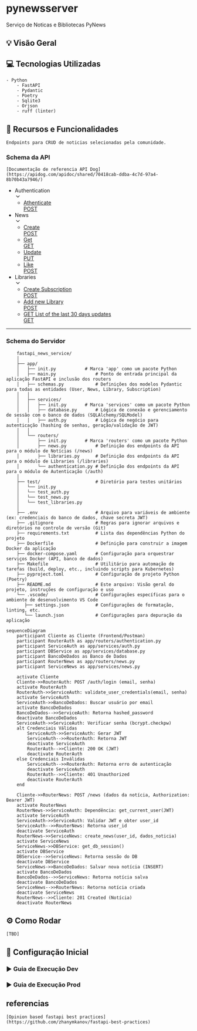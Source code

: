 # pynewsserver
Serviço de Noticas e Bibliotecas PyNews

## 💡 Visão Geral

## 💻 Tecnologias Utilizadas
    - Python 
        - FastAPI 
        - Pydantic
        - Poetry
        - Sqlite3
        - Orjson
        - ruff (linter)

## 🚀 Recursos e Funcionalidades
    Endpoints para CRUD de noticias selecionadas pela comunidade. 

### Schema da API
    [Documentação de referencia API Dog](https://apidog.com/apidoc/shared/70418cab-ddba-4c7d-97a4-8b70b43a7946/)
<div class="px-2 pb-2 pt-5 os:px-5 os:pb-10 _tree-scroll-container relative h-full w-full overflow-y-auto"><ul class="w-full"><li><div to="" class="_sidebar-tree-node_13jsg_1 cursor-pointer select-none font-600 text-color" title="Authentication"><span class="break-word">Authentication</span><div class="flex-1"></div><div class="flex h-[22px] w-[22px] items-center justify-center"><span role="img" class="appicon app_icon text-disabled" style="font-size:16px"><svg viewBox="0 0 1024 1024" width="1em" height="1em" fill="currentColor" aria-hidden="true" focusable="false" role="img"><path d="M225.834667 353.834667a42.666667 42.666667 0 0 1 60.330666 0L512 579.669333l225.834667-225.834666a42.666667 42.666667 0 1 1 60.330666 60.330666l-256 256a42.666667 42.666667 0 0 1-60.330666 0l-256-256a42.666667 42.666667 0 0 1 0-60.330666z"></path></svg></span></div></div><ul class="ml-3 border-l border-color-split pl-2"><li><a class="_sidebar-tree-node_13jsg_1 _sidebar-tree-node--selected_13jsg_24 font-600 sidebar-tree-node-apiDetail-15916580" title="Athenticate" data-discover="true" href="https://apidog.com/apidoc/shared/70418cab-ddba-4c7d-97a4-8b70b43a7946/athenticate-15916580e0"><span class="break-word">Athenticate</span><span class="ui-badge ui-badge-status ui-badge-not-a-wrapper ml-1 opacity-40"><span class="ui-badge-status-dot ui-badge-status-blue"></span></span><div class="flex-1"></div><span class="inline-flex items-center h-[14px] rounded-full px-1 py-0.5 text-xs font-700 leading-[10px] bg-orange-6 text-white ml-2 mt-1 max-w-[70px]"><span class="truncate">POST</span></span></a></li></ul></li><li><div to="" class="_sidebar-tree-node_13jsg_1 cursor-pointer select-none text-color" title="News"><span class="break-word">News</span><div class="flex-1"></div><div class="flex h-[22px] w-[22px] items-center justify-center"><span role="img" class="appicon app_icon text-disabled" style="font-size:16px"><svg viewBox="0 0 1024 1024" width="1em" height="1em" fill="currentColor" aria-hidden="true" focusable="false" role="img"><path d="M225.834667 353.834667a42.666667 42.666667 0 0 1 60.330666 0L512 579.669333l225.834667-225.834666a42.666667 42.666667 0 1 1 60.330666 60.330666l-256 256a42.666667 42.666667 0 0 1-60.330666 0l-256-256a42.666667 42.666667 0 0 1 0-60.330666z"></path></svg></span></div></div><ul class="ml-3 border-l border-color-split pl-2"><li><a class="_sidebar-tree-node_13jsg_1" title="Create" data-discover="true" href="https://apidog.com/apidoc/shared/70418cab-ddba-4c7d-97a4-8b70b43a7946/create-15876459e0"><span class="break-word">Create</span><span class="ui-badge ui-badge-status ui-badge-not-a-wrapper ml-1 opacity-40"><span class="ui-badge-status-dot ui-badge-status-blue"></span></span><div class="flex-1"></div><span class="inline-flex items-center h-[14px] rounded-full px-1 py-0.5 text-xs font-700 leading-[10px] bg-orange-1 text-orange-6 ml-2 mt-1 max-w-[70px]"><span class="truncate">POST</span></span></a></li><li><a class="_sidebar-tree-node_13jsg_1" title="Get" data-discover="true" href="https://apidog.com/apidoc/shared/70418cab-ddba-4c7d-97a4-8b70b43a7946/get-15876866e0"><span class="break-word">Get</span><span class="ui-badge ui-badge-status ui-badge-not-a-wrapper ml-1 opacity-40"><span class="ui-badge-status-dot ui-badge-status-blue"></span></span><div class="flex-1"></div><span class="inline-flex items-center h-[14px] rounded-full px-1 py-0.5 text-xs font-700 leading-[10px] bg-green-1 text-green-6 ml-2 mt-1 max-w-[70px]"><span class="truncate">GET</span></span></a></li><li><a class="_sidebar-tree-node_13jsg_1" title="Update" data-discover="true" href="https://apidog.comhttps://apidog.com/apidoc/shared/70418cab-ddba-4c7d-97a4-8b70b43a7946/update-15878592e0"><span class="break-word">Update</span><span class="ui-badge ui-badge-status ui-badge-not-a-wrapper ml-1 opacity-40"><span class="ui-badge-status-dot ui-badge-status-blue"></span></span><div class="flex-1"></div><span class="inline-flex items-center h-[14px] rounded-full px-1 py-0.5 text-xs font-700 leading-[10px] bg-blue-1 text-blue-6 ml-2 mt-1 max-w-[70px]"><span class="truncate">PUT</span></span></a></li><li><a class="_sidebar-tree-node_13jsg_1" title="Like" data-discover="true" href="https://apidog.comhttps://apidog.com/apidoc/shared/70418cab-ddba-4c7d-97a4-8b70b43a7946/like-15961454e0"><span class="break-word">Like</span><span class="ui-badge ui-badge-status ui-badge-not-a-wrapper ml-1 opacity-40"><span class="ui-badge-status-dot ui-badge-status-blue"></span></span><div class="flex-1"></div><span class="inline-flex items-center h-[14px] rounded-full px-1 py-0.5 text-xs font-700 leading-[10px] bg-orange-1 text-orange-6 ml-2 mt-1 max-w-[70px]"><span class="truncate">POST</span></span></a></li></ul></li><li><div to="" class="_sidebar-tree-node_13jsg_1 cursor-pointer select-none text-color" title="Libraries"><span class="break-word">Libraries</span><div class="flex-1"></div><div class="flex h-[22px] w-[22px] items-center justify-center"><span role="img" class="appicon app_icon text-disabled" style="font-size:16px"><svg viewBox="0 0 1024 1024" width="1em" height="1em" fill="currentColor" aria-hidden="true" focusable="false" role="img"><path d="M225.834667 353.834667a42.666667 42.666667 0 0 1 60.330666 0L512 579.669333l225.834667-225.834666a42.666667 42.666667 0 1 1 60.330666 60.330666l-256 256a42.666667 42.666667 0 0 1-60.330666 0l-256-256a42.666667 42.666667 0 0 1 0-60.330666z"></path></svg></span></div></div><ul class="ml-3 border-l border-color-split pl-2"><li><a class="_sidebar-tree-node_13jsg_1" title="Create Subscription" data-discover="true" href="https://apidog.com/apidoc/shared/70418cab-ddba-4c7d-97a4-8b70b43a7946/create-subscription-16489942e0"><span class="break-word">Create Subscription</span><span class="ui-badge ui-badge-status ui-badge-not-a-wrapper ml-1 opacity-40"><span class="ui-badge-status-dot ui-badge-status-blue"></span></span><div class="flex-1"></div><span class="inline-flex items-center h-[14px] rounded-full px-1 py-0.5 text-xs font-700 leading-[10px] bg-orange-1 text-orange-6 ml-2 mt-1 max-w-[70px]"><span class="truncate">POST</span></span></a></li><li><a class="_sidebar-tree-node_13jsg_1" title="Add new Library" data-discover="true" href="/apidoc/shared/70418cab-ddba-4c7d-97a4-8b70b43a7946/add-new-library-16489959e0"><span class="break-word">Add new Library</span><span class="ui-badge ui-badge-status ui-badge-not-a-wrapper ml-1 opacity-40"><span class="ui-badge-status-dot ui-badge-status-blue"></span></span><div class="flex-1"></div><span class="inline-flex items-center h-[14px] rounded-full px-1 py-0.5 text-xs font-700 leading-[10px] bg-orange-1 text-orange-6 ml-2 mt-1 max-w-[70px]"><span class="truncate">POST</span></span></a></li><li><a class="_sidebar-tree-node_13jsg_1" title="GET List of the last 30 days updates " data-discover="true" href="https://apidog.com/apidoc/shared/70418cab-ddba-4c7d-97a4-8b70b43a7946/get-list-of-the-last-30-days-updates-16490481e0"><span class="break-word">GET List of the last 30 days updates </span><span class="ui-badge ui-badge-status ui-badge-not-a-wrapper ml-1 opacity-40"><span class="ui-badge-status-dot ui-badge-status-blue"></span></span><div class="flex-1"></div><span class="inline-flex items-center h-[14px] rounded-full px-1 py-0.5 text-xs font-700 leading-[10px] bg-green-1 text-green-6 ml-2 mt-1 max-w-[70px]"><span class="truncate">GET</span></span></a></li></ul></li></ul></div>

---

### Schema do Servidor 
```
    fastapi_news_service/
    │
    ├── app/
    │   ├── init.py           # Marca 'app' como um pacote Python
    │   ├── main.py               # Ponto de entrada principal da aplicação FastAPI e inclusão dos routers
    │   ├── schemas.py            # Definições dos modelos Pydantic para todas as entidades (User, News, Library, Subscription)
    │   │
    │   ├── services/
    │   │   ├── init.py       # Marca 'services' como um pacote Python
    │   │   ├── database.py       # Lógica de conexão e gerenciamento de sessão com o banco de dados (SQLAlchemy/SQLModel)
    │   │   ├── auth.py           # Lógica de negócio para autenticação (hashing de senhas, geração/validação de JWT)
    │   │
    │   └── routers/
    │       ├── init.py       # Marca 'routers' como um pacote Python
    │       ├── news.py           # Definição dos endpoints da API para o módulo de Notícias (/news)
    │       ├── libraries.py      # Definição dos endpoints da API para o módulo de Libraries (/libraries)
    │       └── authentication.py # Definição dos endpoints da API para o módulo de Autenticação (/auth)
    │
    ├── test/                     # Diretório para testes unitários 
    │   └── init.py
    │   └── test_auth.py
    │   └── test_news.py
    │   └── test_libraries.py
    │
    ├── .env                      # Arquivo para variáveis de ambiente (ex: credenciais do banco de dados, chave secreta JWT)
    ├── .gitignore                # Regras para ignorar arquivos e diretórios no controle de versão (Git)
    ├── requirements.txt          # Lista das dependências Python do projeto
    ├── Dockerfile                # Definição para construir a imagem Docker da aplicação
    ├── docker-compose.yaml       # Configuração para orquestrar serviços Docker (API, banco de dados)
    ├── Makefile                  # Utilitário para automação de tarefas (build, deploy, etc., incluindo scripts para Kubernetes)
    ├── pyproject.toml            # Configuração de projeto Python (Poetry)
    ├── README.md                 # Este arquivo: Visão geral do projeto, instruções de configuração e uso
    └── .vscode/                  # Configurações específicas para o ambiente de desenvolvimento VS Code
       ├── settings.json          # Configurações de formatação, linting, etc.
       └── launch.json            # Configurações para depuração da aplicação
```

```mermaid
sequenceDiagram
    participant Cliente as Cliente (Frontend/Postman)
    participant RouterAuth as app/routers/authentication.py
    participant ServiceAuth as app/services/auth.py
    participant DBService as app/services/database.py
    participant BancoDeDados as Banco de Dados
    participant RouterNews as app/routers/news.py
    participant ServiceNews as app/services/news.py

    activate Cliente
    Cliente->>RouterAuth: POST /auth/login (email, senha)
    activate RouterAuth
    RouterAuth->>ServiceAuth: validate_user_credentials(email, senha)
    activate ServiceAuth
    ServiceAuth->>BancoDeDados: Buscar usuário por email
    activate BancoDeDados
    BancoDeDados-->>ServiceAuth: Retorna hashed_password
    deactivate BancoDeDados
    ServiceAuth->>ServiceAuth: Verificar senha (bcrypt.checkpw)
    alt Credenciais Válidas
        ServiceAuth->>ServiceAuth: Gerar JWT
        ServiceAuth-->>RouterAuth: Retorna JWT
        deactivate ServiceAuth
        RouterAuth-->>Cliente: 200 OK (JWT)
        deactivate RouterAuth
    else Credenciais Inválidas
        ServiceAuth-->>RouterAuth: Retorna erro de autenticação
        deactivate ServiceAuth
        RouterAuth-->>Cliente: 401 Unauthorized
        deactivate RouterAuth
    end

    Cliente->>RouterNews: POST /news (dados da notícia, Authorization: Bearer JWT)
    activate RouterNews
    RouterNews->>ServiceAuth: Dependência: get_current_user(JWT)
    activate ServiceAuth
    ServiceAuth->>ServiceAuth: Validar JWT e obter user_id
    ServiceAuth-->>RouterNews: Retorna user_id
    deactivate ServiceAuth
    RouterNews->>ServiceNews: create_news(user_id, dados_noticia)
    activate ServiceNews
    ServiceNews->>DBService: get_db_session()
    activate DBService
    DBService-->>ServiceNews: Retorna sessão do DB
    deactivate DBService
    ServiceNews->>BancoDeDados: Salvar nova notícia (INSERT)
    activate BancoDeDados
    BancoDeDados-->>ServiceNews: Retorna notícia salva
    deactivate BancoDeDados
    ServiceNews-->>RouterNews: Retorna notícia criada
    deactivate ServiceNews
    RouterNews-->>Cliente: 201 Created (Notícia)
    deactivate RouterNews

```

## ⚙️ Como Rodar
    [TBD]
## 🧩 Configuração Inicial

### ▶️ Guia de Execução Dev 

### ▶️ Guia de Execução Prod

 
## referencias 
    [Opinion based fastapi best practices](https://github.com/zhanymkanov/fastapi-best-practices)
